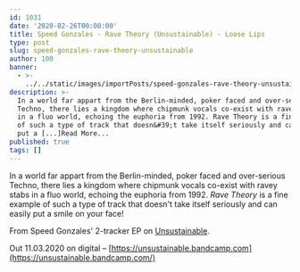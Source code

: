 ```yaml
---
id: 1031
date: '2020-02-26T00:00:00'
title: Speed Gonzales - Rave Theory (Unsustainable) - Loose Lips
type: post
slug: speed-gonzales-rave-theory-unsustainable
author: 100
banner:
  - >-
    ../../static/images/importPosts/speed-gonzales-rave-theory-unsustainable/image1031.jpeg
description: >-
  In a world far appart from the Berlin-minded, poker faced and over-serious
  Techno, there lies a kingdom where chipmunk vocals co-exist with ravey stabs
  in a fluo world, echoing the euphoria from 1992. Rave Theory is a fine example
  of such a type of track that doesn&#39;t take itself seriously and can easily
  put a [...]Read More...
published: true
tags: []
---
```

In a world far appart from the Berlin-minded, poker faced and over-serious Techno, there lies a kingdom where chipmunk vocals co-exist with ravey stabs in a fluo world, echoing the euphoria from 1992. _Rave Theory_ is a fine example of such a type of track that doesn't take itself seriously and can easily put a smile on your face!

From Speed Gonzales' 2-tracker EP on [Unsustainable](https://unsustainable.bandcamp.com).

Out 11.03.2020 on digital – [](https://unsustainable.bandcamp.com/)[https://unsustainable.bandcamp.com](https://unsustainable.bandcamp.com/)
